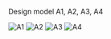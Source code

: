 
Design model A1, A2, A3, A4 

![A1](https://user-images.githubusercontent.com/72249841/110251840-2ef63080-7f8b-11eb-803a-4856ff85db3c.png)
![A2](https://user-images.githubusercontent.com/72249841/110251847-36b5d500-7f8b-11eb-96c6-5a7c8f1951ae.jpg)
![A3](https://user-images.githubusercontent.com/72249841/110251848-39b0c580-7f8b-11eb-9eab-069eaef3ed5d.jpg)
![A4](https://user-images.githubusercontent.com/72249841/110251851-3b7a8900-7f8b-11eb-8880-407b243c60f9.jpg)
